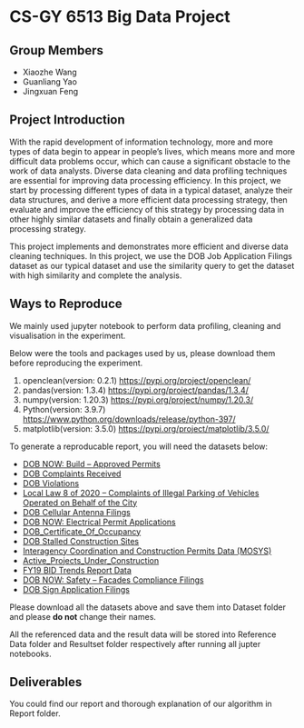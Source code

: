 # CS-GY 6513 Big Data Project

## Group Members

* Xiaozhe Wang
* Guanliang Yao
* Jingxuan Feng

## Project Introduction

With the rapid development of information technology, more and more types of data begin to appear in people’s lives, which means more and more difficult data problems occur, which can cause a significant obstacle to the work of data analysts. Diverse data cleaning and data profiling techniques are essential for improving data processing efficiency. In this project, we start by processing different types of data in a typical dataset, analyze their data structures, and derive a more efficient data processing strategy, then evaluate and improve the efficiency of this strategy by processing data in other highly similar datasets and finally obtain a generalized data processing strategy.

This project implements and demonstrates more efficient and diverse data cleaning techniques. In this project, we use the DOB Job Application Filings dataset as our typical dataset and use the similarity query to get the dataset with high similarity and complete the analysis.

## Ways to Reproduce

We mainly used jupyter notebook to perform data profiling, cleaning and visualisation in the experiment.

Below were the tools and packages used by us, please download them before reproducing the experiment.

1. openclean(version: 0.2.1)  https://pypi.org/project/openclean/
2. pandas(version: 1.3.4) https://pypi.org/project/pandas/1.3.4/
3. numpy(version: 1.20.3) https://pypi.org/project/numpy/1.20.3/
4. Python(version: 3.9.7) https://www.python.org/downloads/release/python-397/
5. matplotlib(version: 3.5.0)  https://pypi.org/project/matplotlib/3.5.0/

To generate a reproducable report, you will need the datasets below:

* [DOB NOW: Build – Approved Permits](https://data.cityofnewyork.us/Housing-Development/DOB-NOW-Build-Approved-Permits/rbx6-tga4)
* [DOB Complaints Received](https://data.cityofnewyork.us/Housing-Development/DOB-Complaints-Received/eabe-havv)
* [DOB Violations](https://data.cityofnewyork.us/Housing-Development/DOB-Violations/3h2n-5cm9)
* [Local Law 8 of 2020 – Complaints of Illegal Parking of Vehicles Operated on Behalf of the City](https://data.cityofnewyork.us/City-Government/Local-Law-8-of-2020-Complaints-of-Illegal-Parking-/cwy2-px8b)
* [DOB Cellular Antenna Filings](https://data.cityofnewyork.us/Housing-Development/DOB-Cellular-Antenna-Filings/iz2q-9x8d)
* [DOB NOW: Electrical Permit Applications](https://data.cityofnewyork.us/City-Government/DOB-NOW-Electrical-Permit-Applications/dm9a-ab7w)
* [DOB_Certificate_Of_Occupancy](https://data.cityofnewyork.us/Housing-Development/DOB-Certificate-Of-Occupancy/bs8b-p36w)
* [DOB Stalled Construction Sites](https://data.cityofnewyork.us/Housing-Development/DOB-Stalled-Construction-Sites/i296-73x5)
* [Interagency Coordination and Construction Permits Data (MOSYS)](https://data.cityofnewyork.us/City-Government/Interagency-Coordination-and-Construction-Permits-/wye7-nyek)
* [Active_Projects_Under_Construction](https://data.cityofnewyork.us/Housing-Development/Active-Projects-Under-Construction/8586-3zfm)
* [FY19 BID Trends Report Data](https://data.cityofnewyork.us/City-Government/FY19-BID-Trends-Report-Data/gt6r-wh7c)
* [DOB NOW: Safety – Facades Compliance Filings](https://data.cityofnewyork.us/Housing-Development/DOB-NOW-Safety-Facades-Compliance-Filings/xubg-57si)
* [DOB Sign Application Filings](https://data.cityofnewyork.us/Housing-Development/DOB-Sign-Application-Filings/nyis-y4yr)

Please download all the datasets above and save them into Dataset folder and please **do not** change their names.

All the referenced data and the result data will be stored into Reference Data folder and Resultset folder respectively after running all jupter notebooks.

## Deliverables

You could find our report and thorough explanation of our algorithm in Report folder. 

